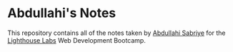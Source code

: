  # Abdullahi's Notes
 This repository contains all of the notes taken by [Abdullahi Sabriye](https://github.com/asabriye) for the [Lighthouse Labs](https://www.lighthouselabs.ca/) Web Development Bootcamp.